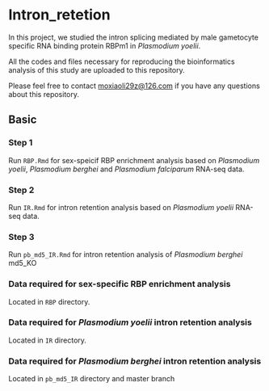 # Intron_retetion

In this project, we studied the intron splicing mediated by male gametocyte specific RNA binding protein RBPm1 in *Plasmodium yoelii*.

All the codes and files necessary for reproducing the bioinformatics analysis of this study are uploaded to this repository.

Please feel free to contact moxiaoli29z@126.com if you have any questions about this repository.

## Basic 

### Step 1
Run `RBP.Rmd` for sex-speicif RBP enrichment analysis based on *Plasmodium yoelii*, *Plasmodium berghei* and *Plasmodium falciparum* RNA-seq data.

### Step 2
Run `IR.Rmd` for intron retention analysis based on *Plasmodium yoelii* RNA-seq data.

### Step 3
Run `pb_md5_IR.Rmd` for intron retention analysis of *Plasmodium berghei* md5_KO

### Data required for sex-specific RBP enrichment analysis
Located in `RBP` directory.

### Data required for *Plasmodium yoelii* intron retention analysis
Located in `IR` directory.

### Data required for *Plasmodium berghei* intron retention analysis
Located in `pb_md5_IR` directory and master branch
